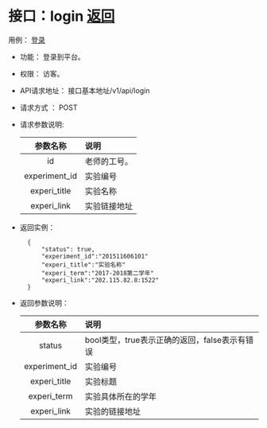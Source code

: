 # 接口：login  [返回](../README.md)
用例： [登录](../用例/登录.md)

- 功能：
    登录到平台。
    
- 权限：
    访客。    
    
- API请求地址： 
    接口基本地址/v1/api/login

- 请求方式 ：
    POST

        
- 请求参数说明:        

  |参数名称|说明|
  |:---------:|:--------------------------------------------------------|      
  |id|老师的工号。|
  |experiment_id|实验编号|
  |experi_title|实验名称|
  |experi_link|实验链接地址|
  
- 返回实例：

        { 
            "status": true,
            "experiment_id":"201511606101"
            "experi_title":"实验名称"
            "experi_term":"2017-2018第二学年"
            "experi_link":"202.115.82.8:1522"
        }
 
- 返回参数说明：    
 
  |参数名称|说明|
  |:---------:|:--------------------------------------------------------|      
  |status|bool类型，true表示正确的返回，false表示有错误|
  |experiment_id|实验编号|
  |experi_title|实验标题|
  |experi_term|实验具体所在的学年|
  |experi_link|实验的链接地址|
